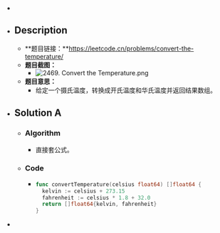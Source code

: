 -
- ## Description
	- **题目链接：**https://leetcode.cn/problems/convert-the-temperature/
	- **题目截图：**
		- ![2469. Convert the Temperature.png](../assets/2469._Convert_the_Temperature_1754836005311_0.png)
	- **题目意思：**
		- 给定一个摄氏温度，转换成开氏温度和华氏温度并返回结果数组。
- ## Solution A
	- ### Algorithm
		- 直接套公式。
	- ### Code
		- ```go
		  func convertTemperature(celsius float64) []float64 {
		  	kelvin := celsius + 273.15
		  	fahrenheit := celsius * 1.8 + 32.0
		  	return []float64{kelvin, fahrenheit}
		  }
		  ```
-